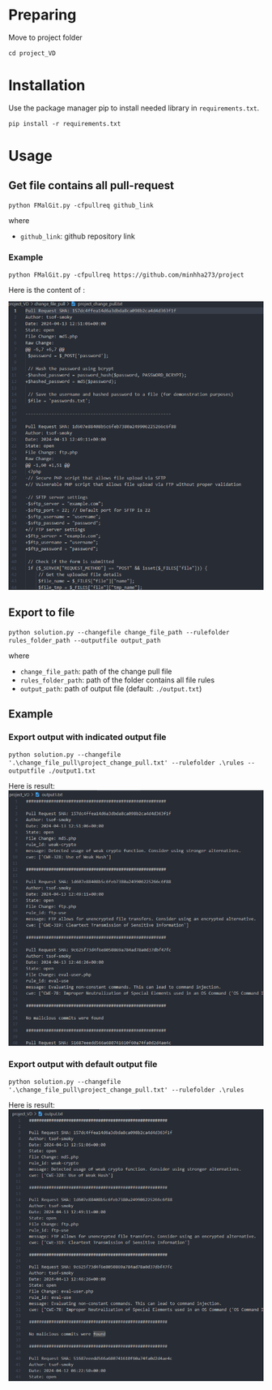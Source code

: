 # Preparing
Move to project folder
```
cd project_VD
```
# Installation
Use the package manager pip to install needed library in `requirements.txt`.
```
pip install -r requirements.txt
```
# Usage
## Get file contains all pull-request
```
python FMalGit.py -cfpullreq github_link
```
where
- `github_link`: github repository link
### Example
```
python FMalGit.py -cfpullreq https://github.com/minhha273/project
```
Here is the content of :

![alt text](images/image.png)

## Export to file
```
python solution.py --changefile change_file_path --rulefolder rules_folder_path --outputfile output_path
```
where
- `change_file_path`: path of the change pull file
- `rules_folder_path`: path of the folder contains all file rules
- `output_path`: path of output file (default: `./output.txt`)

## Example
### Export output with indicated output file
```
python solution.py --changefile '.\change_file_pull\project_change_pull.txt' --rulefolder .\rules --outputfile ./output1.txt
```
Here is result:
![alt text](images/output1.png)

### Export output with default output file
```
python solution.py --changefile '.\change_file_pull\project_change_pull.txt' --rulefolder .\rules
```
Here is result:
![alt text](images/output.png)

